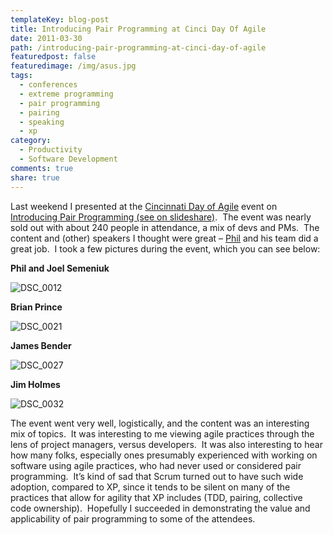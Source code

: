```yaml
---
templateKey: blog-post
title: Introducing Pair Programming at Cinci Day Of Agile
date: 2011-03-30
path: /introducing-pair-programming-at-cinci-day-of-agile
featuredpost: false
featuredimage: /img/asus.jpg
tags:
  - conferences
  - extreme programming
  - pair programming
  - pairing
  - speaking
  - xp
category:
  - Productivity
  - Software Development
comments: true
share: true
---
```


Last weekend I presented at the [Cincinnati Day of Agile](https://cincydayofagile.org) event on [Introducing Pair Programming (see on slideshare)](https://www.slideshare.net/ardalis/introducing-pair-programming).  The event was nearly sold out with about 240 people in attendance, a mix of devs and PMs.  The content and (other) speakers I thought were great – [Phil](http://www.skimedic.com/blog) and his team did a great job.  I took a few pictures during the event, which you can see below:

**Phil and Joel Semeniuk**

![DSC_0012](/img/DSC_0012_1.jpg "DSC_0012")

**Brian Prince**

![DSC_0021](/img/DSC_0021_1.jpg "DSC_0021")

**James Bender**

![DSC_0027](/img/DSC_0027_1.jpg "DSC_0027")

**Jim Holmes**

![DSC_0032](/img/DSC_0032_1.jpg "DSC_0032")

The event went very well, logistically, and the content was an interesting mix of topics.  It was interesting to me viewing agile practices through the lens of project managers, versus developers.  It was also interesting to hear how many folks, especially ones presumably experienced with working on software using agile practices, who had never used or considered pair programming.  It’s kind of sad that Scrum turned out to have such wide adoption, compared to XP, since it tends to be silent on many of the practices that allow for agility that XP includes (TDD, pairing, collective code ownership).  Hopefully I succeeded in demonstrating the value and applicability of pair programming to some of the attendees.
